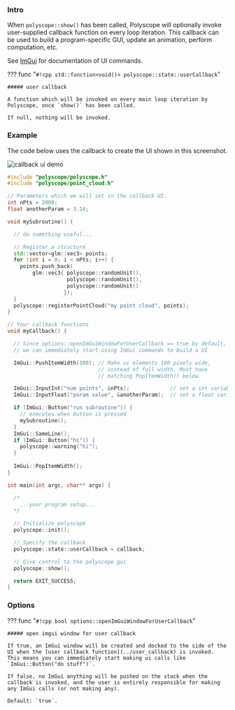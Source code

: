 ### Intro

When `polyscope::show()` has been called, Polyscope will optionally invoke user-supplied callback function on every loop iteration. This callback can be used to build a program-specific GUI, update an animation, perform computation, etc.

See [ImGui](https://github.com/ocornut/imgui) for documentation of UI commands.

??? func "`#!cpp std::function<void()> polyscope::state::userCallback`"
    
    ##### user callback

    A function which will be invoked on every main loop iteration by Polyscope, once `show()` has been called.

    If null, nothing will be invoked.

### Example

The code below uses the callback to create the UI shown in this screenshot.

![callback ui demo](../../media/callback_ui_demo.png)

```cpp
#include "polyscope/polyscope.h"
#include "polyscope/point_cloud.h"

// Parameters which we will set in the callback UI.
int nPts = 2000;
float anotherParam = 3.14;

void mySubroutine() {

  // do something useful...

  // Register a structure
  std::vector<glm::vec3> points;
  for (int i = 0; i < nPts; i++) {
    points.push_back(
        glm::vec3{ polyscope::randomUnit(), 
                   polyscope::randomUnit(), 
                   polyscope::randomUnit()
                  });
  }
  polyscope::registerPointCloud("my point cloud", points);
}

// Your callback functions
void myCallback() {

  // Since options::openImGuiWindowForUserCallback == true by default, 
  // we can immediately start using ImGui commands to build a UI

  ImGui::PushItemWidth(100); // Make ui elements 100 pixels wide,
                             // instead of full width. Must have 
                             // matching PopItemWidth() below.

  ImGui::InputInt("num points", &nPts);             // set a int variable
  ImGui::InputFloat("param value", &anotherParam);  // set a float variable

  if (ImGui::Button("run subroutine")) {
    // executes when button is pressed
    mySubroutine();
  }
  ImGui::SameLine();
  if (ImGui::Button("hi")) {
    polyscope::warning("hi");
  }
  
  ImGui::PopItemWidth();
}

int main(int argc, char** argv) {

  /*
    ...your program setup...
  */ 

  // Initialize polyscope
  polyscope::init();

  // Specify the callback
  polyscope::state::userCallback = callback;

  // Give control to the polyscope gui
  polyscope::show();

  return EXIT_SUCCESS;
}

```

### Options

??? func "`#!cpp bool options::openImGuiWindowForUserCallback`"
    
    ##### open imgui window for user callback

    If true, an ImGui window will be created and docked to the side of the UI when the [user callback function](../user_callback) is invoked. This means you can immediately start making ui calls like `ImGui::Button("do stuff")`. 
    
    If false, no ImGui anything will be pushed on the stack when the callback is invoked, and the user is entirely responsible for making any ImGui calls (or not making any).

    Default: `true`.

